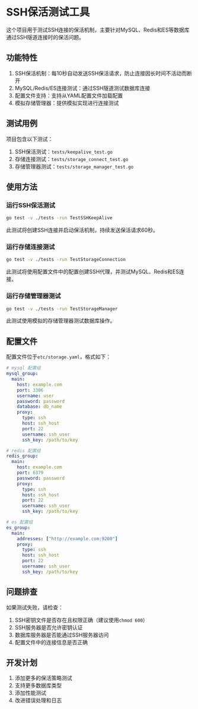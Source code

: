 # SSH保活测试工具

这个项目用于测试SSH连接的保活机制，主要针对MySQL、Redis和ES等数据库通过SSH隧道连接时的保活问题。

## 功能特性

1. SSH保活机制：每10秒自动发送SSH保活请求，防止连接因长时间不活动而断开
2. MySQL/Redis/ES连接测试：通过SSH隧道测试数据库连接
3. 配置文件支持：支持从YAML配置文件加载配置
4. 模拟存储管理器：提供模拟实现进行连接测试

## 测试用例

项目包含以下测试：

1. SSH保活测试：`tests/keepalive_test.go`
2. 存储连接测试：`tests/storage_connect_test.go`
3. 存储管理器测试：`tests/storage_manager_test.go`

## 使用方法

### 运行SSH保活测试

```bash
go test -v ./tests -run TestSSHKeepAlive
```

此测试将创建SSH连接并启动保活机制，持续发送保活请求60秒。

### 运行存储连接测试

```bash
go test -v ./tests -run TestStorageConnection
```

此测试将使用配置文件中的配置创建SSH代理，并测试MySQL、Redis和ES连接。

### 运行存储管理器测试

```bash
go test -v ./tests -run TestStorageManager
```

此测试使用模拟的存储管理器测试数据库操作。

## 配置文件

配置文件位于`etc/storage.yaml`，格式如下：

```yaml
# mysql 配置组
mysql_group:
  main:
    host: example.com
    port: 3306
    username: user
    password: password
    database: db_name
    proxy:
      type: ssh
      host: ssh_host
      port: 22
      username: ssh_user
      ssh_key: /path/to/key

# redis 配置组
redis_group:
  main:
    host: example.com
    port: 6379
    password: password
    proxy:
      type: ssh
      host: ssh_host
      port: 22
      username: ssh_user
      ssh_key: /path/to/key

# es 配置组
es_group:
  main:
    addresses: ["http://example.com:9200"]
    proxy:
      type: ssh
      host: ssh_host
      port: 22
      username: ssh_user
      ssh_key: /path/to/key
```

## 问题排查

如果测试失败，请检查：

1. SSH密钥文件是否存在且权限正确（建议使用`chmod 600`）
2. SSH服务器是否允许密钥认证
3. 数据库服务器是否能通过SSH服务器访问
4. 配置文件中的连接信息是否正确

## 开发计划

1. 添加更多的保活策略测试
2. 支持更多数据库类型
3. 添加性能测试
4. 改进错误处理和日志 
